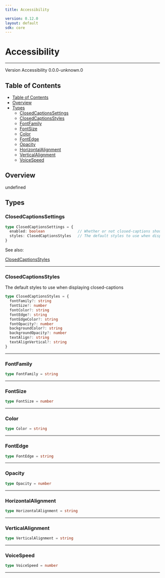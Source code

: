 ```yaml
---
title: Accessibility

version: 0.12.0
layout: default
sdk: core
---
```


# Accessibility
---
Version Accessibility 0.0.0-unknown.0

## Table of Contents
   - [Table of Contents](#table-of-contents)
   - [Overview](#overview)
   - [Types](#types)
     - [ClosedCaptionsSettings](#closedcaptionssettings)
     - [ClosedCaptionsStyles](#closedcaptionsstyles)
     - [FontFamily](#fontfamily)
     - [FontSize](#fontsize)
     - [Color](#color)
     - [FontEdge](#fontedge)
     - [Opacity](#opacity)
     - [HorizontalAlignment](#horizontalalignment)
     - [VerticalAlignment](#verticalalignment)
     - [VoiceSpeed](#voicespeed)


## Overview
 undefined

## Types

### ClosedCaptionsSettings



```typescript
type ClosedCaptionsSettings = {
  enabled: boolean               // Whether or not closed-captions should be enabled by default
  styles: ClosedCaptionsStyles   // The default styles to use when displaying closed-captions
}
```

See also: 

[ClosedCaptionsStyles](#closedcaptionsstyles)

---

### ClosedCaptionsStyles

The default styles to use when displaying closed-captions

```typescript
type ClosedCaptionsStyles = {
  fontFamily?: string
  fontSize?: number
  fontColor?: string
  fontEdge?: string
  fontEdgeColor?: string
  fontOpacity?: number
  backgroundColor?: string
  backgroundOpacity?: number
  textAlign?: string
  textAlignVertical?: string
}
```



---

### FontFamily



```typescript
type FontFamily = string
```



---

### FontSize



```typescript
type FontSize = number
```



---

### Color



```typescript
type Color = string
```



---

### FontEdge



```typescript
type FontEdge = string
```



---

### Opacity



```typescript
type Opacity = number
```



---

### HorizontalAlignment



```typescript
type HorizontalAlignment = string
```



---

### VerticalAlignment



```typescript
type VerticalAlignment = string
```



---

### VoiceSpeed



```typescript
type VoiceSpeed = number
```



---
